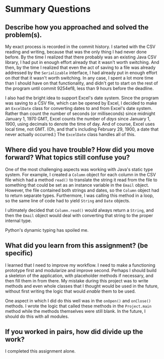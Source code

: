 # Summary Questions

## Describe how you approached and solved the problem(s). 

My exact process is recorded in the commit history.  I started with the CSV reading and writing, because that was the only thing I had never done before.  By the time I realized that there probably was an existing Java CSV library, I had put in enough effort already that it wasn't worth switching.  And then, by the time I realized that even the act of saving to a file was already addressed by the `Serializable` interface, I had already put in enough effort on *that* that it wasn't worth switching.  In any case, I spent a lot more time than I should have on that functionality, and didn't get to start on the rest of the program until commit 9254ef8, less than 9 hours before the deadline.  

I also had the bright idea to support Excel's date system.  Since the program was saving to a CSV file, which can be opened by Excel, I decided to make an `ExcelDate` class for converting dates to and from Excel's date system.  Rather than count the number of seconds (or milliseconds) since midnight January 1, 1970 GMT, Excel counts the number of *days* since January 1, 1900, using decimals to denote the time of day.  And of course, Excel uses local time, not GMT.  (Oh, and that's including February 29, 1900, a date that never actually occurred.)  The `ExcelDate` class handles all of this.

## Where did you have trouble? How did you move forward? What topics still confuse you? 

One of the most challenging aspects was working with Java's static type system.  For example, I created a `Column` object for each column in the CSV file which had a method `read()` to translate the string it read from the file to something that could be set as an instance variable in the `Email` object.  However, the file contained both strings and dates, so the `Column` object had to return separate types.  Furthermore, I was calling this method in a loop, so the same line of code had to yield `String` and `Date` objects.  

I ultimately decided that `Column.read()` would always return a `String`, and then the `Email` object would deal with converting that string to the proper internal type.

Python's dynamic typing has spoiled me.  

## What did you learn from this assignment? (be specific)

I learned that I need to improve my workflow.  I need to make a functioning prototype first and modularize and improve second.  Perhaps I should build a skeleton of the application, with placeholder methods if necessary, and then fill them in from there.  My mistake during this project was to write methods and even whole classes that I thought would be used in the future, without first writing the logic that would *enable* them to be used.  

One aspect in which I did do this well was in the `onOpen()` and `onClose()` methods.  I wrote the logic that called these methods in the `Project.main` method while the methods themselves were still blank.  In the future, I should do this with all modules.

## If you worked in pairs, how did divide up the work?

I completed this assignment alone.